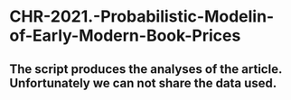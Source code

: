# CHR-2021.-Probabilistic-Modelin-of-Early-Modern-Book-Prices
## The script produces the analyses of the article. Unfortunately we can not share the data used.
